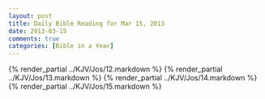 ```yaml
---
layout: post
title: Daily Bible Reading for Mar 15, 2013
date: 2013-03-15
comments: true
categories: [Bible in a Year]
---
```

{% render_partial ../KJV/Jos/12.markdown %}
{% render_partial ../KJV/Jos/13.markdown %}
{% render_partial ../KJV/Jos/14.markdown %}
{% render_partial ../KJV/Jos/15.markdown %}
